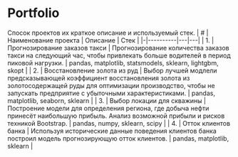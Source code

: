 # Portfolio
Спосок проектов их краткое описание и используемый стек.
| # | Наименование проекта | Описание | Стек |
|-|----------|---|---|
| 1. | Прогнозирование заказов такси | Прогнозирование количества заказов такси на следующий час, чтобы привлекать больше водителей в период пиковой нагрузки. | pandas, matplotlib, statsmodels, sklearn, lightgbm, skopt |
| 2. | Восстановление золота из руд | Выбор лучшей модлели предсказывающей коэффициент восстановления золота из золотосодержащей руды для оптимизации производство, чтобы не запускать предприятие с убыточными характеристиками. | pandas, matplotlib, seaborn, sklearn |
| 3. | Выбор локации для скважины | Построение модели для определения региона, где добыча нефти принесёт наибольшую прибыль. Анализ возможной прибыли и рисков техникой Bootstrap. | pandas, numpy, sklearn, scipy |
| 4. | Отток клиентов банка | Используя исторические данные поведения клиентов банка построил модель прогнозирующую отток клиентов. | pandas, matplotlib, sklearn |
